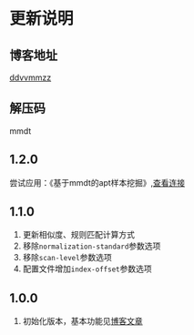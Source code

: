 # 更新说明

## 博客地址

[ddvvmmzz](http://ddvvmmzz.github.io/)

## 解压码

mmdt

## 1.2.0

尝试应用：《基于mmdt的apt样本挖掘》,[查看连接](https://ddvvmmzz.github.io/%E5%9F%BA%E4%BA%8EMMDT%E7%9A%84APT%E6%A0%B7%E6%9C%AC%E6%8C%96%E6%8E%98)

## 1.1.0

1. 更新相似度、规则匹配计算方式
2. 移除`normalization-standard`参数选项
3. 移除`scan-level`参数选项
4. 配置文件增加`index-offset`参数选项

## 1.0.0

1. 初始化版本，基本功能见[博客文章](https://ddvvmmzz.github.io/Mathematics-Malware-Detected-Tools)